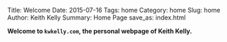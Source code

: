 Title: Welcome
Date: 2015-07-16
Tags: home
Category: home
Slug: home
Author: Keith Kelly
Summary: Home Page
save_as: index.html

**Welcome to ``kwkelly.com``, the personal webpage of Keith Kelly.**


